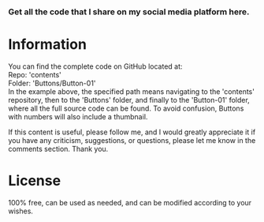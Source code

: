 ### Get all the code that I share on my social media platform here.

# Information
You can find the complete code on GitHub located at: <br/>
Repo: 'contents' <br/>
Folder: 'Buttons/Button-01' <br/>
In the example above, the specified path means navigating to the 'contents' repository, then to the 'Buttons' folder, and finally to the 'Button-01' folder, where all the full source code can be found. To avoid confusion, Buttons with numbers will also include a thumbnail.

If this content is useful, please follow me, and I would greatly appreciate it if you have any criticism, suggestions, or questions, please let me know in the comments section. Thank you.

# License
100% free, can be used as needed, and can be modified according to your wishes.
